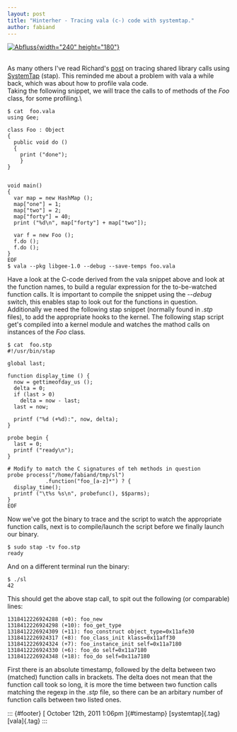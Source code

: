 ```yaml
---
layout: post
title: "Hinterher - Tracing vala (c-) code with systemtap."
author: fabiand
---
```




[![Abfluss](http://farm1.static.flickr.com/85/256241200_2eb9f1640f_m.jpg){width="240"
height="180"}](http://www.flickr.com/photos/irulan/256241200/ "Abfluss von irulandotnet bei Flickr")

\
As many others I've read Richard's
[post](http://rwmj.wordpress.com/2011/10/10/using-systemtap-to-trace-into-libraries/)
on tracing shared library calls using
[SystemTap](https://en.wikipedia.org/wiki/SystemTap) (stap). This
reminded me about a problem with vala a while back, which was about how
to profile vala code.\
Taking the following snippet, we will trace the calls to of methods of
the *Foo* class, for some profiling.\

    $ cat  foo.vala
    using Gee;

    class Foo : Object
    {
      public void do ()
      {
        print ("done");
        }
    }


    void main()
    {
      var map = new HashMap ();
      map["one"] = 1;
      map["two"] = 2;
      map["forty"] = 40;
      print ("%d\n", map["forty"] + map["two"]);

      var f = new Foo ();
      f.do ();
      f.do ();
    }
    EOF
    $ vala --pkg libgee-1.0 --debug --save-temps foo.vala

Have a look at the C-code derived from the vala snippet above and look
at the function names, to build a regular expression for the
to-be-watched function calls. It is important to compile the snippet
using the *--debug* switch, this enables stap to look out for the
functions in question.\
Additionally we need the following stap snippet (normally found in
*.stp* files), to add the appropriate hooks to the kernel. The following
stap script get's compiled into a kernel module and watches the mathod
calls on instances of the *Foo* class.

    $ cat  foo.stp
    #!/usr/bin/stap

    global last;

    function display_time () {
      now = gettimeofday_us ();
      delta = 0;
      if (last > 0)
        delta = now - last;
      last = now;

      printf ("%d (+%d):", now, delta);
    }

    probe begin {
      last = 0;
      printf ("ready\n");
    }

    # Modify to match the C signatures of teh methods in question
    probe process("/home/fabiand/tmp/sl")
                .function("foo_[a-z]*") ? {
      display_time();
      printf ("\t%s %s\n", probefunc(), $$parms);
    }
    EOF

Now we've got the binary to trace and the script to watch the
appropriate function calls, next is to compile/launch the script before
we finally launch our binary.

    $ sudo stap -tv foo.stp
    ready

And on a different terminal run the binary:

    $ ./sl
    42

This should get the above stap call, to spit out the following (or
comparable) lines:

    1318412226924288 (+0): foo_new 
    1318412226924298 (+10): foo_get_type 
    1318412226924309 (+11): foo_construct object_type=0x11afe30
    1318412226924317 (+8): foo_class_init klass=0x11aff30
    1318412226924324 (+7): foo_instance_init self=0x11a7180
    1318412226924330 (+6): foo_do self=0x11a7180
    1318412226924348 (+18): foo_do self=0x11a7180

First there is an absolute timestamp, followed by the delta between two
(matched) function calls in brackets. The delta does not mean that the
function call took so long, it is more the time between two function
calls matching the regexp in the *.stp* file, so there can be an
arbitary number of function calls between two listed ones.

::: {#footer}
[ October 12th, 2011 1:06pm ]{#timestamp} [systemtap]{.tag} [vala]{.tag}
:::
